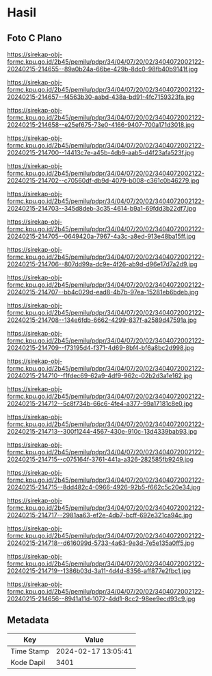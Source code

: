 # Hasil

## Foto C Plano

https://sirekap-obj-formc.kpu.go.id/2b45/pemilu/pdpr/34/04/07/20/02/3404072002122-20240215-214655--89a0b24a-66be-429b-8dc0-98fb40b9141f.jpg

https://sirekap-obj-formc.kpu.go.id/2b45/pemilu/pdpr/34/04/07/20/02/3404072002122-20240215-214657--f4563b30-aabd-438a-bd91-4fc7159323fa.jpg

https://sirekap-obj-formc.kpu.go.id/2b45/pemilu/pdpr/34/04/07/20/02/3404072002122-20240215-214658--e25ef675-73e0-4166-9407-700a171d3018.jpg

https://sirekap-obj-formc.kpu.go.id/2b45/pemilu/pdpr/34/04/07/20/02/3404072002122-20240215-214700--14413c7e-a45b-4db9-aab5-d4f23afa523f.jpg

https://sirekap-obj-formc.kpu.go.id/2b45/pemilu/pdpr/34/04/07/20/02/3404072002122-20240215-214702--c70560df-db9d-4079-b008-c361c0b46279.jpg

https://sirekap-obj-formc.kpu.go.id/2b45/pemilu/pdpr/34/04/07/20/02/3404072002122-20240215-214703--345d8deb-3c35-4614-b9a1-69fdd3b22df7.jpg

https://sirekap-obj-formc.kpu.go.id/2b45/pemilu/pdpr/34/04/07/20/02/3404072002122-20240215-214705--0649420a-7967-4a3c-a8ed-913e48ba15ff.jpg

https://sirekap-obj-formc.kpu.go.id/2b45/pemilu/pdpr/34/04/07/20/02/3404072002122-20240215-214706--807dd99a-dc9e-4f26-ab9d-d96e17d7a2d9.jpg

https://sirekap-obj-formc.kpu.go.id/2b45/pemilu/pdpr/34/04/07/20/02/3404072002122-20240215-214707--bb4c029d-ead8-4b7b-97ea-15281eb6bdeb.jpg

https://sirekap-obj-formc.kpu.go.id/2b45/pemilu/pdpr/34/04/07/20/02/3404072002122-20240215-214708--134e6fdb-6662-4299-837f-a2589d47591a.jpg

https://sirekap-obj-formc.kpu.go.id/2b45/pemilu/pdpr/34/04/07/20/02/3404072002122-20240215-214709--f73195d4-f371-4d69-8bf4-bf6a8bc2d998.jpg

https://sirekap-obj-formc.kpu.go.id/2b45/pemilu/pdpr/34/04/07/20/02/3404072002122-20240215-214710--f1fdec69-62a9-4df9-962c-02b2d3a1e162.jpg

https://sirekap-obj-formc.kpu.go.id/2b45/pemilu/pdpr/34/04/07/20/02/3404072002122-20240215-214712--5c8f734b-66c6-4fe4-a377-99a17181c8e0.jpg

https://sirekap-obj-formc.kpu.go.id/2b45/pemilu/pdpr/34/04/07/20/02/3404072002122-20240215-214713--300f1244-4567-430e-910c-13d4339bab93.jpg

https://sirekap-obj-formc.kpu.go.id/2b45/pemilu/pdpr/34/04/07/20/02/3404072002122-20240215-214715--c075164f-3761-441a-a326-282585fb9249.jpg

https://sirekap-obj-formc.kpu.go.id/2b45/pemilu/pdpr/34/04/07/20/02/3404072002122-20240215-214715--8dd482c4-0966-4926-92b5-f662c5c20e34.jpg

https://sirekap-obj-formc.kpu.go.id/2b45/pemilu/pdpr/34/04/07/20/02/3404072002122-20240215-214717--2981aa63-ef2e-4db7-bcff-692e321ca94c.jpg

https://sirekap-obj-formc.kpu.go.id/2b45/pemilu/pdpr/34/04/07/20/02/3404072002122-20240215-214718--d616099d-5733-4a63-9e3d-7e5e135a0ff5.jpg

https://sirekap-obj-formc.kpu.go.id/2b45/pemilu/pdpr/34/04/07/20/02/3404072002122-20240215-214719--1386b03d-3a11-4d4d-8356-aff877e2fbc1.jpg

https://sirekap-obj-formc.kpu.go.id/2b45/pemilu/pdpr/34/04/07/20/02/3404072002122-20240215-214656--8941a11d-1072-4dd1-8cc2-98ee9ecd93c9.jpg


## Metadata

| Key        | Value               |
| ---------- | ------------------- |
| Time Stamp | 2024-02-17 13:05:41 |
| Kode Dapil | 3401                |



